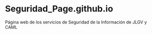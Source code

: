 # Seguridad_Page.github.io
Página web de los servicios de Seguridad de la Información de JLGV y CAML
